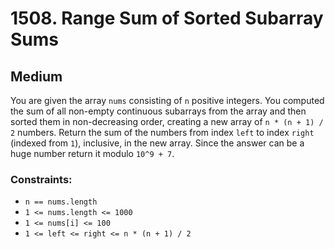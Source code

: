 # 1508. Range Sum of Sorted Subarray Sums

## Medium

You are given the array `nums` consisting of `n` positive integers. You computed the sum of all non-empty continuous
subarrays from the array and then sorted them in non-decreasing order, creating a new array of `n * (n + 1) / 2`
numbers. Return the sum of the numbers from index `left` to index `right` (indexed from `1`), inclusive, in the new
array. Since the answer can be a huge number return it modulo `10^9 + 7`.

### Constraints:

- `n == nums.length`
- `1 <= nums.length <= 1000`
- `1 <= nums[i] <= 100`
- `1 <= left <= right <= n * (n + 1) / 2`
